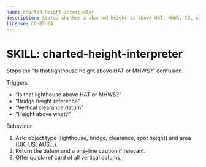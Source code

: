 ```yaml
---
name: charted-height-interpreter
description: States whether a charted height is above HAT, MHWS, CD, etc.
license: CC-BY-SA
---
```

# SKILL: charted-height-interpreter
Stops the “Is that lighthouse height above HAT or MHWS?” confusion.

Triggers
- “Is that lighthouse above HAT or MHWS?”
- “Bridge height reference”
- “Vertical clearance datum”
- “Height above what?”

Behaviour
1. Ask: object type (lighthouse, bridge, clearance, spot height) and area (UK, US, AUS…).
2. Return the datum and a one-line caution if relevant.
3. Offer quick-ref card of all vertical datums.